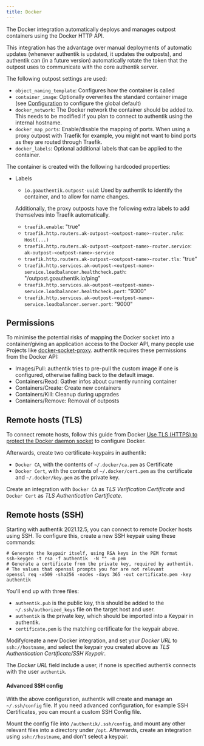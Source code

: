 ```yaml
---
title: Docker
---
```


The Docker integration automatically deploys and manages outpost containers using the Docker HTTP API.

This integration has the advantage over manual deployments of automatic updates (whenever authentik is updated, it updates the outposts), and authentik can (in a future version) automatically rotate the token that the outpost uses to communicate with the core authentik server.

The following outpost settings are used:

- `object_naming_template`: Configures how the container is called
- `container_image`: Optionally overwrites the standard container image (see [Configuration](../../../install-config/configuration/configuration.mdx#authentik_outposts) to configure the global default)
- `docker_network`: The Docker network the container should be added to. This needs to be modified if you plan to connect to authentik using the internal hostname.
- `docker_map_ports`: Enable/disable the mapping of ports. When using a proxy outpost with Traefik for example, you might not want to bind ports as they are routed through Traefik.
- `docker_labels`: Optional additional labels that can be applied to the container.

The container is created with the following hardcoded properties:

- Labels

    - `io.goauthentik.outpost-uuid`: Used by authentik to identify the container, and to allow for name changes.

    Additionally, the proxy outposts have the following extra labels to add themselves into Traefik automatically.

    - `traefik.enable`: "true"
    - `traefik.http.routers.ak-outpost-<outpost-name>-router.rule`: `Host(...)`
    - `traefik.http.routers.ak-outpost-<outpost-name>-router.service`: `ak-outpost-<outpost-name>-service`
    - `traefik.http.routers.ak-outpost-<outpost-name>-router.tls`: "true"
    - `traefik.http.services.ak-outpost-<outpost-name>-service.loadbalancer.healthcheck.path`: "/outpost.goauthentik.io/ping"
    - `traefik.http.services.ak-outpost-<outpost-name>-service.loadbalancer.healthcheck.port`: "9300"
    - `traefik.http.services.ak-outpost-<outpost-name>-service.loadbalancer.server.port`: "9000"

## Permissions

To minimise the potential risks of mapping the Docker socket into a container/giving an application access to the Docker API, many people use Projects like [docker-socket-proxy](https://github.com/Tecnativa/docker-socket-proxy). authentik requires these permissions from the Docker API:

- Images/Pull: authentik tries to pre-pull the custom image if one is configured, otherwise falling back to the default image.
- Containers/Read: Gather infos about currently running container
- Containers/Create: Create new containers
- Containers/Kill: Cleanup during upgrades
- Containers/Remove: Removal of outposts

## Remote hosts (TLS)

To connect remote hosts, follow this guide from Docker [Use TLS (HTTPS) to protect the Docker daemon socket](https://docs.docker.com/engine/security/protect-access/#use-tls-https-to-protect-the-docker-daemon-socket) to configure Docker.

Afterwards, create two certificate-keypairs in authentik:

- `Docker CA`, with the contents of `~/.docker/ca.pem` as Certificate
- `Docker Cert`, with the contents of `~/.docker/cert.pem` as the certificate and `~/.docker/key.pem` as the private key.

Create an integration with `Docker CA` as _TLS Verification Certificate_ and `Docker Cert` as _TLS Authentication Certificate_.

## Remote hosts (SSH)

Starting with authentik 2021.12.5, you can connect to remote Docker hosts using SSH. To configure this, create a new SSH keypair using these commands:

```
# Generate the keypair itself, using RSA keys in the PEM format
ssh-keygen -t rsa -f authentik  -N "" -m pem
# Generate a certificate from the private key, required by authentik.
# The values that openssl prompts you for are not relevant
openssl req -x509 -sha256 -nodes -days 365 -out certificate.pem -key authentik
```

You'll end up with three files:

- `authentik.pub` is the public key, this should be added to the `~/.ssh/authorized_keys` file on the target host and user.
- `authentik` is the private key, which should be imported into a Keypair in authentik.
- `certificate.pem` is the matching certificate for the keypair above.

Modify/create a new Docker integration, and set your _Docker URL_ to `ssh://hostname`, and select the keypair you created above as _TLS Authentication Certificate/SSH Keypair_.

The _Docker URL_ field include a user, if none is specified authentik connects with the user `authentik`.

#### Advanced SSH config

With the above configuration, authentik will create and manage an `~/.ssh/config` file. If you need advanced configuration, for example SSH Certificates, you can mount a custom SSH Config file.

Mount the config file into `/authentik/.ssh/config`, and mount any other relevant files into a directory under `/opt`. Afterwards, create an integration using `ssh://hostname`, and don't select a keypair.
